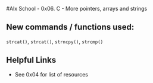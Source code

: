 #Alx School - 0x06. C - More pointers, arrays and strings
## New commands / functions used:
``strcat()``, ``strcat()``, ``strncpy()``, ``strcmp()``
## Helpful Links
* See 0x04 for list of resources
